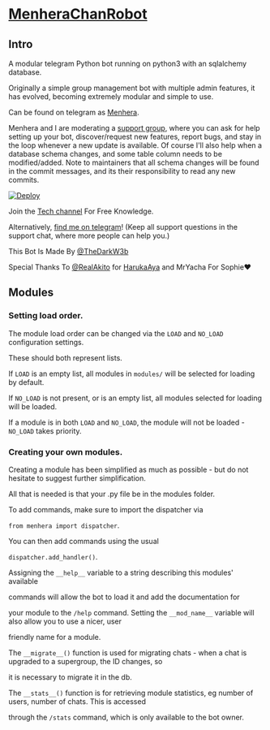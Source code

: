 # [MenheraChanRobot](https://t.me/MenheraChanrobot)

## Intro


A modular telegram Python bot running on python3 with an sqlalchemy database.

Originally a simple group management bot with multiple admin features, it has evolved, becoming extremely modular and 
simple to use.

Can be found on telegram as [Menhera](https://t.me/menherachanRobot).

Menhera and I are moderating a [support group](https://t.me/MenherachanSupport), where you can ask for help setting up your
bot, discover/request new features, report bugs, and stay in the loop whenever a new update is available. Of course
I'll also help when a database schema changes, and some table column needs to be modified/added. Note to maintainers that all schema changes will be found in the commit messages, and its their responsibility to read any new commits.

[![Deploy](https://www.herokucdn.com/deploy/button.svg)](https://heroku.com/deploy?template=https://github.com/santosurviver2/Menhera)

Join the [Tech channel](https://t.me/Dark_Hacker_X) For Free Knowledge.

Alternatively, [find me on telegram](https://t.me/TheDarkW3b)! (Keep all support questions in the support chat, where more people can help you.)

This Bot Is Made By [@TheDarkW3b](https://t.me/TheDarkW3b)

Special Thanks To [@RealAkito](https://t.me/realakito) for [HarukaAya](https://t.me/harukaayabot) and MrYacha For Sophie❤️

## Modules

### Setting load order.

The module load order can be changed via the `LOAD` and `NO_LOAD` configuration settings.

These should both represent lists.

If `LOAD` is an empty list, all modules in `modules/` will be selected for loading by default.

If `NO_LOAD` is not present, or is an empty list, all modules selected for loading will be loaded.

If a module is in both `LOAD` and `NO_LOAD`, the module will not be loaded - `NO_LOAD` takes priority.

### Creating your own modules.

Creating a module has been simplified as much as possible - but do not hesitate to suggest further simplification.

All that is needed is that your .py file be in the modules folder.

To add commands, make sure to import the dispatcher via

`from menhera import dispatcher`.

You can then add commands using the usual

`dispatcher.add_handler()`.

Assigning the `__help__` variable to a string describing this modules' available

commands will allow the bot to load it and add the documentation for

your module to the `/help` command. Setting the `__mod_name__` variable will also allow you to use a nicer, user

friendly name for a module.

The `__migrate__()` function is used for migrating chats - when a chat is upgraded to a supergroup, the ID changes, so 

it is necessary to migrate it in the db.

The `__stats__()` function is for retrieving module statistics, eg number of users, number of chats. This is accessed 

through the `/stats` command, which is only available to the bot owner.
